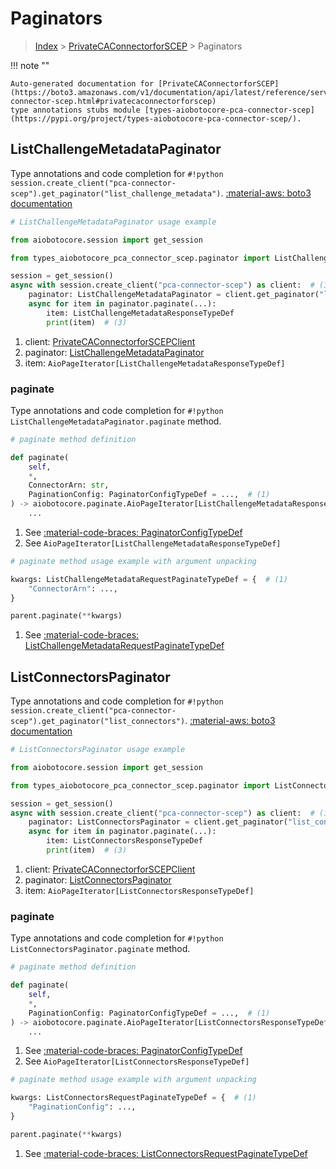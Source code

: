 # Paginators

> [Index](../README.md) > [PrivateCAConnectorforSCEP](./README.md) > Paginators

!!! note ""

    Auto-generated documentation for [PrivateCAConnectorforSCEP](https://boto3.amazonaws.com/v1/documentation/api/latest/reference/services/pca-connector-scep.html#privatecaconnectorforscep)
    type annotations stubs module [types-aiobotocore-pca-connector-scep](https://pypi.org/project/types-aiobotocore-pca-connector-scep/).

## ListChallengeMetadataPaginator

Type annotations and code completion for `#!python session.create_client("pca-connector-scep").get_paginator("list_challenge_metadata")`.
[:material-aws: boto3 documentation](https://boto3.amazonaws.com/v1/documentation/api/latest/reference/services/pca-connector-scep/paginator/ListChallengeMetadata.html#PrivateCAConnectorforSCEP.Paginator.ListChallengeMetadata)

```python
# ListChallengeMetadataPaginator usage example

from aiobotocore.session import get_session

from types_aiobotocore_pca_connector_scep.paginator import ListChallengeMetadataPaginator

session = get_session()
async with session.create_client("pca-connector-scep") as client:  # (1)
    paginator: ListChallengeMetadataPaginator = client.get_paginator("list_challenge_metadata")  # (2)
    async for item in paginator.paginate(...):
        item: ListChallengeMetadataResponseTypeDef
        print(item)  # (3)
```

1. client: [PrivateCAConnectorforSCEPClient](./client.md)
2. paginator: [ListChallengeMetadataPaginator](./paginators.md#listchallengemetadatapaginator)
3. item: `AioPageIterator[ListChallengeMetadataResponseTypeDef]`


### paginate

Type annotations and code completion for `#!python ListChallengeMetadataPaginator.paginate` method.

```python
# paginate method definition

def paginate(
    self,
    *,
    ConnectorArn: str,
    PaginationConfig: PaginatorConfigTypeDef = ...,  # (1)
) -> aiobotocore.paginate.AioPageIterator[ListChallengeMetadataResponseTypeDef]:  # (2)
    ...
```

1. See [:material-code-braces: PaginatorConfigTypeDef](./type_defs.md#paginatorconfigtypedef)
2. See `AioPageIterator[ListChallengeMetadataResponseTypeDef]`


```python
# paginate method usage example with argument unpacking

kwargs: ListChallengeMetadataRequestPaginateTypeDef = {  # (1)
    "ConnectorArn": ...,
}

parent.paginate(**kwargs)
```

1. See [:material-code-braces: ListChallengeMetadataRequestPaginateTypeDef](./type_defs.md#listchallengemetadatarequestpaginatetypedef)
## ListConnectorsPaginator

Type annotations and code completion for `#!python session.create_client("pca-connector-scep").get_paginator("list_connectors")`.
[:material-aws: boto3 documentation](https://boto3.amazonaws.com/v1/documentation/api/latest/reference/services/pca-connector-scep/paginator/ListConnectors.html#PrivateCAConnectorforSCEP.Paginator.ListConnectors)

```python
# ListConnectorsPaginator usage example

from aiobotocore.session import get_session

from types_aiobotocore_pca_connector_scep.paginator import ListConnectorsPaginator

session = get_session()
async with session.create_client("pca-connector-scep") as client:  # (1)
    paginator: ListConnectorsPaginator = client.get_paginator("list_connectors")  # (2)
    async for item in paginator.paginate(...):
        item: ListConnectorsResponseTypeDef
        print(item)  # (3)
```

1. client: [PrivateCAConnectorforSCEPClient](./client.md)
2. paginator: [ListConnectorsPaginator](./paginators.md#listconnectorspaginator)
3. item: `AioPageIterator[ListConnectorsResponseTypeDef]`


### paginate

Type annotations and code completion for `#!python ListConnectorsPaginator.paginate` method.

```python
# paginate method definition

def paginate(
    self,
    *,
    PaginationConfig: PaginatorConfigTypeDef = ...,  # (1)
) -> aiobotocore.paginate.AioPageIterator[ListConnectorsResponseTypeDef]:  # (2)
    ...
```

1. See [:material-code-braces: PaginatorConfigTypeDef](./type_defs.md#paginatorconfigtypedef)
2. See `AioPageIterator[ListConnectorsResponseTypeDef]`


```python
# paginate method usage example with argument unpacking

kwargs: ListConnectorsRequestPaginateTypeDef = {  # (1)
    "PaginationConfig": ...,
}

parent.paginate(**kwargs)
```

1. See [:material-code-braces: ListConnectorsRequestPaginateTypeDef](./type_defs.md#listconnectorsrequestpaginatetypedef)
